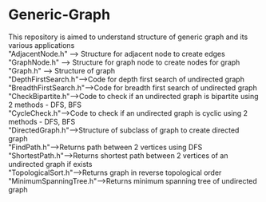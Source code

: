 # Generic-Graph
This repository is aimed to understand structure of generic graph and its various applications</br>
"AdjacentNode.h" --> Structure for adjacent node to create edges </br>
"GraphNode.h" --> Structure for graph node to create nodes for graph </br>
"Graph.h" --> Structure of graph </br>
"DepthFirstSearch.h"-->Code for depth first search of undirected graph</br>
"BreadthFirstSearch.h"-->Code for breadth first search of undirected graph</br>
"CheckBipartite.h"-->Code to check if an undirected graph is bipartite using 2 methods - DFS, BFS</br>
"CycleCheck.h"-->Code to check if an undirected graph is cyclic using 2 methods - DFS, BFS</br>
"DirectedGraph.h"-->Structure of subclass of graph to create directed graph</br>
"FindPath.h"-->Returns path between 2 vertices using DFS</br>
"ShortestPath.h"-->Returns shortest path between 2 vertices of an undirected graph if exists</br>
"TopologicalSort.h"-->Returns graph in reverse topological order</br>
"MinimumSpanningTree.h"-->Returns minimum spanning tree of undirected graph</br>
